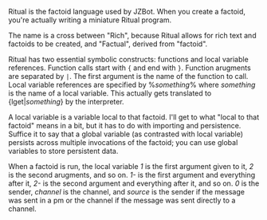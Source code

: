 Ritual is the factoid language used by JZBot. When you create a factoid, you're actually writing a miniature Ritual program.

The name is a cross between "Rich", because Ritual allows for rich text and factoids to be created, and "Factual", derived from "factoid".

Ritual has two essential symbolic constructs: functions and local variable references. Function calls start with `{` and end with `}`. Function arugments are separated by `|`. The first argument is the name of the function to call. Local variable references are specified by %_something_% where _something_ is the name of a local variable. This actually gets translated to {lget|_something_} by the interpreter.

A local variable is a variable local to that factoid. I'll get to what "local to that factoid" means in a bit, but it has to do with importing and persistence. Suffice it to say that a global variable (as contrasted with local variable) persists across multiple invocations of the factoid; you can use global variables to store persistent data.

When a factoid is run, the local variable _1_ is the first argument given to it, _2_ is the second arugments, and so on. _1-_ is the first argument and everything after it, _2-_ is the second argument and everything after it, and so on. _0_ is the sender, _channel_ is the channel, and _source_ is the sender if the message was sent in a pm or the channel if the message was sent directly to a channel.